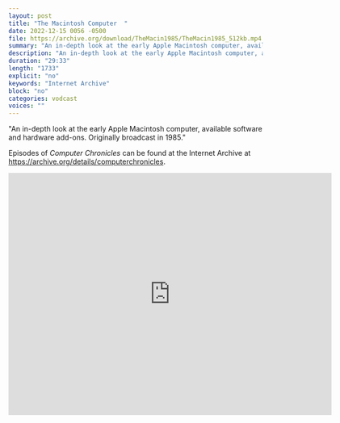 ```yaml
---
layout: post
title: "The Macintosh Computer  "
date: 2022-12-15 0056 -0500
file: https://archive.org/download/TheMacin1985/TheMacin1985_512kb.mp4
summary: "An in-depth look at the early Apple Macintosh computer, available software and hardware add-ons. Originally broadcast in 1985."
description: "An in-depth look at the early Apple Macintosh computer, available software and hardware add-ons. Originally broadcast in 1985."
duration: "29:33"
length: "1733"
explicit: "no" 
keywords: "Internet Archive"
block: "no" 
categories: vodcast
voices: ""
---
```


"An in-depth look at the early Apple Macintosh computer, available software and hardware add-ons. Originally broadcast in 1985."

Episodes of *Computer Chronicles* can be found at the Internet Archive at <https://archive.org/details/computerchronicles>.

<iframe src="https://archive.org/embed/TheMacin1985" width="640" height="480" frameborder="0" webkitallowfullscreen="true" mozallowfullscreen="true" allowfullscreen></iframe>
